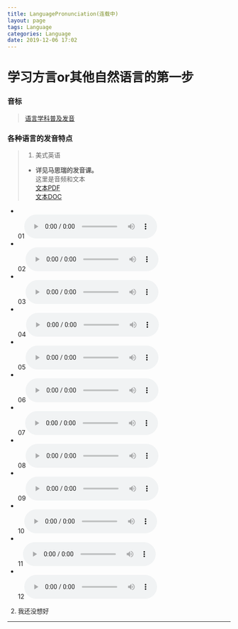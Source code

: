 ```yaml
---
title: LanguagePronunciation(连载中)
layout: page
tags: Language
categories: Language
date: 2019-12-06 17:02
---
```

# 学习方言or其他自然语言的第一步
### 音标
>  [语言学科普及发音](https://www.bilibili.com/medialist/detail/ml775871093?type=1)

### 各种语言的发音特点
>  1. 美式英语
>  - __详见马思瑞的发音课。__ <br/>这里是音频和文本<br/>[文本PDF](/public/doc/马思瑞的语音语调练习例句.pdf)<br/>[文本DOC](/public/doc/马思瑞的语音语调练习例句.doc)
- <br/>01<audio controls height="100" width="100"><source src="/public/voice/1.mp3" type="audio/mpeg"><source src="/public/voice/1.mp3" type="audio/ogg"><embed height="50" width="100" src="/public/voice/1.mp3"></audio>
- <br/>02<audio controls height="100" width="100"><source src="/public/voice/2.mp3" type="audio/mpeg"><source src="/public/voice/2.mp3" type="audio/ogg"><embed height="50" width="100" src="/public/voice/2.mp3"></audio>
- <br/>03<audio controls height="100" width="100"><source src="/public/voice/3.mp3" type="audio/mpeg"><source src="/public/voice/3.mp3" type="audio/ogg"><embed height="50" width="100" src="/public/voice/3.mp3"></audio>
- <br/>04<audio controls height="100" width="100"><source src="/public/voice/4.mp3" type="audio/mpeg"><source src="/public/voice/4.mp3" type="audio/ogg"><embed height="50" width="100" src="/public/voice/4.mp3"></audio>
- <br/>05<audio controls height="100" width="100"><source src="/public/voice/5.mp3" type="audio/mpeg"><source src="/public/voice/5.mp3" type="audio/ogg"><embed height="50" width="100" src="/public/voice/5.mp3"></audio>
- <br/>06<audio controls height="100" width="100"><source src="/public/voice/6.mp3" type="audio/mpeg"><source src="/public/voice/6.mp3" type="audio/ogg"><embed height="50" width="100" src="/public/voice/6.mp3"></audio>
- <br/>07<audio controls height="100" width="100"><source src="/public/voice/7.mp3" type="audio/mpeg"><source src="/public/voice/7.mp3" type="audio/ogg"><embed height="50" width="100" src="/public/voice/7.mp3"></audio>
- <br/>08<audio controls height="100" width="100"><source src="/public/voice/8.mp3" type="audio/mpeg"><source src="/public/voice/8.mp3" type="audio/ogg"><embed height="50" width="100" src="/public/voice/8.mp3"></audio>
- <br/>09<audio controls height="100" width="100"><source src="/public/voice/9.mp3" type="audio/mpeg"><source src="/public/voice/9.mp3" type="audio/ogg"><embed height="50" width="100" src="/public/voice/9.mp3"></audio>
- <br/>10<audio controls height="100" width="100"><source src="/public/voice/10.mp3" type="audio/mpeg"><source src="/public/voice/10.mp3" type="audio/ogg"><embed height="50" width="100" src="/public/voice/10.mp3"></audio>
- <br/>11<audio controls height="100" width="100"><source src="/public/voice/11.mp3" type="audio/mpeg"><source src="/public/voice/11.mp3" type="audio/ogg"><embed height="50" width="100" src="/public/voice/11.mp3"></audio>
- <br/>12<audio controls height="100" width="100"><source src="/public/voice/12.mp3" type="audio/mpeg"><source src="/public/voice/12.mp3" type="audio/ogg"><embed height="50" width="100" src="/public/voice/12.mp3"></audio>
2. 我还没想好
<hr/>